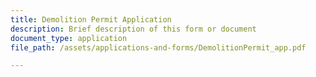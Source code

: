 ```yaml
---
title: Demolition Permit Application
description: Brief description of this form or document
document_type: application
file_path: /assets/applications-and-forms/DemolitionPermit_app.pdf

---
```

